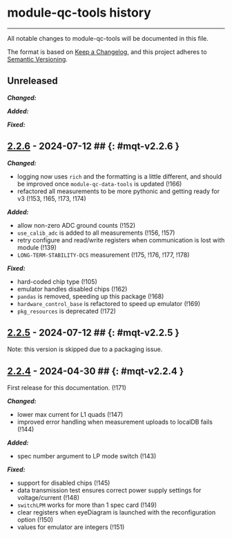 # module-qc-tools history

---

All notable changes to module-qc-tools will be documented in this file.

The format is based on [Keep a Changelog](https://keepachangelog.com/en/1.0.0/),
and this project adheres to
[Semantic Versioning](https://semver.org/spec/v2.0.0.html).

## Unreleased

**_Changed:_**

**_Added:_**

**_Fixed:_**

## [2.2.6](https://gitlab.cern.ch/atlas-itk/pixel/module/module-qc-tools/-/tags/v2.2.6) - 2024-07-12 ## {: #mqt-v2.2.6 }

**_Changed:_**

- logging now uses `rich` and the formatting is a little different, and should
  be improved once `module-qc-data-tools` is updated (!166)
- refactored all measurements to be more pythonic and getting ready for v3
  (!153, !165, !173, !174)

**_Added:_**

- allow non-zero ADC ground counts (!152)
- `use_calib_adc` is added to all measurements (!156, !157)
- retry configure and read/write registers when communication is lost with
  module (!139)
- `LONG-TERM-STABILITY-DCS` measurement (!175, !176, !177, !178)

**_Fixed:_**

- hard-coded chip type (!105)
- emulator handles disabled chips (!162)
- `pandas` is removed, speeding up this package (!168)
- `hardware_control_base` is refactored to speed up emulator (!169)
- `pkg_resources` is deprecated (!172)

## [2.2.5](https://gitlab.cern.ch/atlas-itk/pixel/module/module-qc-tools/-/tags/v2.2.5) - 2024-07-12 ## {: #mqt-v2.2.5 }

Note: this version is skipped due to a packaging issue.

## [2.2.4](https://gitlab.cern.ch/atlas-itk/pixel/module/module-qc-tools/-/tags/v2.2.4) - 2024-04-30 ## {: #mqt-v2.2.4 }

First release for this documentation. (!171)

**_Changed:_**

- lower max current for L1 quads (!147)
- improved error handling when measurement uploads to localDB fails (!144)

**_Added:_**

- spec number argument to LP mode switch (!143)

**_Fixed:_**

- support for disabled chips (!145)
- data transmission test ensures correct power supply settings for
  voltage/current (!148)
- `switchLPM` works for more than 1 spec card (!149)
- clear registers when eyeDiagram is launched with the reconfiguration option
  (!150)
- values for emulator are integers (!151)
